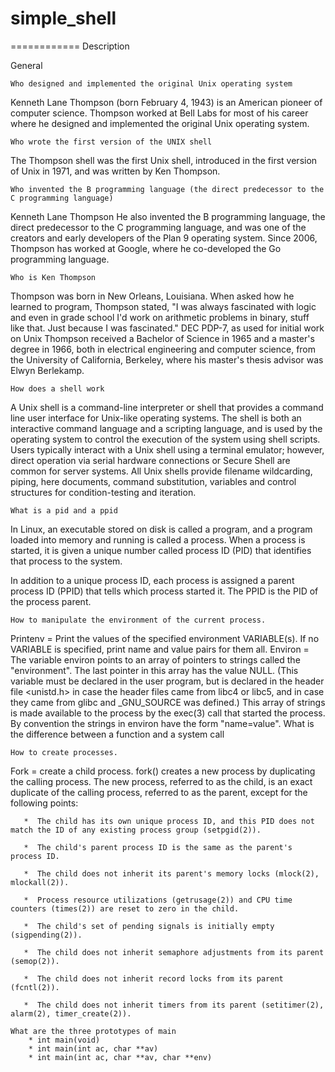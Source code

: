 # simple_shell
============
Description




General

    Who designed and implemented the original Unix operating system
Kenneth Lane Thompson (born February 4, 1943) is an American pioneer of computer science. Thompson worked at Bell Labs for most of his career where he designed and implemented the original Unix operating system.

    Who wrote the first version of the UNIX shell
The Thompson shell was the first Unix shell, introduced in the first version of Unix in 1971, and was written by Ken Thompson.

    Who invented the B programming language (the direct predecessor to the C programming language)
Kenneth Lane Thompson He also invented the B programming language, the direct predecessor to the C programming language, and was one of the creators and early developers of the Plan 9 operating system. Since 2006, Thompson has worked at Google, where he co-developed the Go programming language.

    Who is Ken Thompson
Thompson was born in New Orleans, Louisiana. When asked how he learned to program, Thompson stated, "I was always fascinated with logic and even in grade school I'd work on arithmetic problems in binary, stuff like that. Just because I was fascinated."
DEC PDP-7, as used for initial work on Unix Thompson received a Bachelor of Science in 1965 and a master's degree in 1966, both in electrical engineering and computer science, from the University of California, Berkeley, where his master's thesis advisor was Elwyn Berlekamp.

    How does a shell work
A Unix shell is a command-line interpreter or shell that provides a command line user interface for Unix-like operating systems. The shell is both an interactive command language and a scripting language, and is used by the operating system to control the execution of the system using shell scripts.
Users typically interact with a Unix shell using a terminal emulator; however, direct operation via serial hardware connections or Secure Shell are common for server systems. All Unix shells provide filename wildcarding, piping, here documents, command substitution, variables and control structures for condition-testing and iteration.

    What is a pid and a ppid
In Linux, an executable stored on disk is called a program, and a program loaded into memory and running is called a process. When a process is started, it is given a unique number called process ID (PID) that identifies that process to the system.

In addition to a unique process ID, each process is assigned a parent process ID (PPID) that tells which process started it. The PPID is the PID of the process parent.

    How to manipulate the environment of the current process.
Printenv = Print the values of the specified environment VARIABLE(s).  If no VARIABLE is specified, print name and value pairs for them all.
Environ = The  variable  environ  points  to an array of pointers to strings called the "environment".  The last pointer in this array has the value NULL.  (This variable must be declared in the user
       program, but is declared in the header file <unistd.h> in case the header files came from libc4 or libc5, and in case they came from glibc and  _GNU_SOURCE  was  defined.)   This  array  of
       strings is made available to the process by the exec(3) call that started the process. By convention the strings in environ have the form "name=value".
    What is the difference between a function and a system call

    How to create processes.
Fork = create a child process. fork()  creates a new process by duplicating the calling process.  The new process, referred to as the child, is an exact duplicate of the calling process, referred to as the parent, except for the following points:

       *  The child has its own unique process ID, and this PID does not match the ID of any existing process group (setpgid(2)).

       *  The child's parent process ID is the same as the parent's process ID.

       *  The child does not inherit its parent's memory locks (mlock(2), mlockall(2)).

       *  Process resource utilizations (getrusage(2)) and CPU time counters (times(2)) are reset to zero in the child.

       *  The child's set of pending signals is initially empty (sigpending(2)).

       *  The child does not inherit semaphore adjustments from its parent (semop(2)).

       *  The child does not inherit record locks from its parent (fcntl(2)).

       *  The child does not inherit timers from its parent (setitimer(2), alarm(2), timer_create(2)).

    What are the three prototypes of main
        * int main(void)
        * int main(int ac, char **av)
        * int main(int ac, char **av, char **env)


